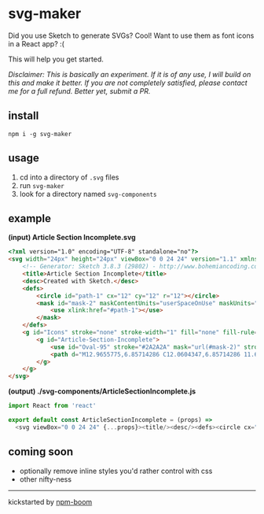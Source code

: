 # svg-maker

Did you use Sketch to generate SVGs?  Cool!  Want to use them as font icons in a
React app?  :(

This will help you get started.

*Disclaimer: This is basically an experiment.  If it is of any use, I will build on this and
make it better.  If you are not completely satisfied, please contact me for a
full refund.  Better yet, submit a PR.*

## install

`npm i -g svg-maker`

## usage

1. cd into a directory of `.svg` files
1. run `svg-maker`
3. look for a directory named `svg-components`

## example

**(input) Article Section Incomplete.svg**
```html
<?xml version="1.0" encoding="UTF-8" standalone="no"?>
<svg width="24px" height="24px" viewBox="0 0 24 24" version="1.1" xmlns="http://www.w3.org/2000/svg" xmlns:xlink="http://www.w3.org/1999/xlink">
    <!-- Generator: Sketch 3.8.3 (29802) - http://www.bohemiancoding.com/sketch -->
    <title>Article Section Incomplete</title>
    <desc>Created with Sketch.</desc>
    <defs>
        <circle id="path-1" cx="12" cy="12" r="12"></circle>
        <mask id="mask-2" maskContentUnits="userSpaceOnUse" maskUnits="objectBoundingBox" x="0" y="0" width="24" height="24" fill="white">
            <use xlink:href="#path-1"></use>
        </mask>
    </defs>
    <g id="Icons" stroke="none" stroke-width="1" fill="none" fill-rule="evenodd">
        <g id="Article-Section-Incomplete">
            <use id="Oval-95" stroke="#2A2A2A" mask="url(#mask-2)" stroke-width="4" xlink:href="#path-1"></use>
            <path d="M12.9655775,6.85714286 C12.0604347,6.85714286 11.6078632,7.57714286 11.6078632,8.13257143 C11.5872918,8.74971429 11.9575775,9.14057143 12.6158632,9.14057143 C13.3975775,9.14057143 13.994149,8.52342857 13.994149,7.84457143 C13.994149,7.30971429 13.6444347,6.85714286 12.9655775,6.85714286 L12.9655775,6.85714286 Z M10.8467204,17.1428571 C11.3815775,17.1428571 12.8010061,16.6285714 14.0764347,15.312 L13.7678632,14.9005714 C13.2535775,15.312 12.7187204,15.5177143 12.554149,15.5177143 C12.4307204,15.5177143 12.3690061,15.3531429 12.4924347,14.8594286 L13.2124347,12.1234286 C13.4798632,11.1154286 13.3975775,10.4571429 12.842149,10.4571429 C12.1838632,10.4571429 10.6615775,11.1154286 9.3450061,12.2468571 L9.61243467,12.6994286 C10.0444347,12.4114286 10.7438632,12.1234286 10.9084347,12.1234286 C11.0318632,12.1234286 11.0112918,12.288 10.9084347,12.6994286 L10.2912918,15.312 C9.90043467,16.7931429 10.2912918,17.1428571 10.8467204,17.1428571 L10.8467204,17.1428571 Z" id="ℹ-3" fill="#2A2A2A"></path>
        </g>
    </g>
</svg>
```

**(output) ./svg-components/ArticleSectionIncomplete.js**
```js
import React from 'react'

export default const ArticleSectionIncomplete = (props) =>
  <svg viewBox="0 0 24 24" {...props}><title/><desc/><defs><circle cx="12" cy="12" r="12"/><mask x="0" y="0" fill="white"><use xlinkHref="#path-1"/></mask></defs><g stroke="none" fill="none" strokeWidth="1" fillRule="evenodd"><g><use stroke="#2A2A2A" mask="url(#mask-2)" strokeWidth="4" xlinkHref="#path-1"/><path d="M12.9655775,6.85714286 C12.0604347,6.85714286 11.6078632,7.57714286 11.6078632,8.13257143 C11.5872918,8.74971429 11.9575775,9.14057143 12.6158632,9.14057143 C13.3975775,9.14057143 13.994149,8.52342857 13.994149,7.84457143 C13.994149,7.30971429 13.6444347,6.85714286 12.9655775,6.85714286 L12.9655775,6.85714286 Z M10.8467204,17.1428571 C11.3815775,17.1428571 12.8010061,16.6285714 14.0764347,15.312 L13.7678632,14.9005714 C13.2535775,15.312 12.7187204,15.5177143 12.554149,15.5177143 C12.4307204,15.5177143 12.3690061,15.3531429 12.4924347,14.8594286 L13.2124347,12.1234286 C13.4798632,11.1154286 13.3975775,10.4571429 12.842149,10.4571429 C12.1838632,10.4571429 10.6615775,11.1154286 9.3450061,12.2468571 L9.61243467,12.6994286 C10.0444347,12.4114286 10.7438632,12.1234286 10.9084347,12.1234286 C11.0318632,12.1234286 11.0112918,12.288 10.9084347,12.6994286 L10.2912918,15.312 C9.90043467,16.7931429 10.2912918,17.1428571 10.8467204,17.1428571 L10.8467204,17.1428571 Z" fill="#2A2A2A"/></g></g></svg>
```

## coming soon

* optionally remove inline styles you'd rather control with css
* other nifty-ness







---
kickstarted by [npm-boom][npm-boom]

[npm-boom]: https://github.com/reergymerej/npm-boom
